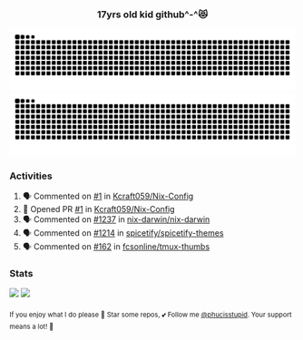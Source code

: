<h3 align="center">17yrs old kid github^-^😻</h3>

![GitHub Contribution Grid Snake (Dark)](https://raw.githubusercontent.com/phucisstupid/phucisstupid/output/catppuccin-mocha.svg#gh-dark-mode-only)
![GitHub Contribution Grid Snake (Light)](https://raw.githubusercontent.com/phucisstupid/phucisstupid/output/github-contribution-grid-snake.svg#gh-light-mode-only)

### Activities

<!--START_SECTION:activity-->
1. 🗣 Commented on [#1](https://github.com/Kcraft059/Nix-Config/pull/1#issuecomment-3209385569) in [Kcraft059/Nix-Config](https://github.com/Kcraft059/Nix-Config)
2. 💪 Opened PR [#1](https://github.com/Kcraft059/Nix-Config/pull/1) in [Kcraft059/Nix-Config](https://github.com/Kcraft059/Nix-Config)
3. 🗣 Commented on [#1237](https://github.com/nix-darwin/nix-darwin/issues/1237#issuecomment-3195013160) in [nix-darwin/nix-darwin](https://github.com/nix-darwin/nix-darwin)
4. 🗣 Commented on [#1214](https://github.com/spicetify/spicetify-themes/pull/1214#issuecomment-3194079921) in [spicetify/spicetify-themes](https://github.com/spicetify/spicetify-themes)
5. 🗣 Commented on [#162](https://github.com/fcsonline/tmux-thumbs/pull/162#issuecomment-3190665456) in [fcsonline/tmux-thumbs](https://github.com/fcsonline/tmux-thumbs)
<!--END_SECTION:activity-->

### Stats

<div>
  <img width=400 src="https://github-readme-stats.vercel.app/api?username=phucisstupid&show_icons=true&theme=catppuccin_mocha"/>
  <img width=400 src="https://github-readme-stats.vercel.app/api/top-langs?username=phucisstupid&layout=compact&theme=catppuccin_mocha&card_width=395"/>
</div>

<sub>If you enjoy what I do please 🌟 Star some repos, 💕 Follow me [@phucisstupid](https://github.com/phucisstupid). Your support means a lot! 🥰
